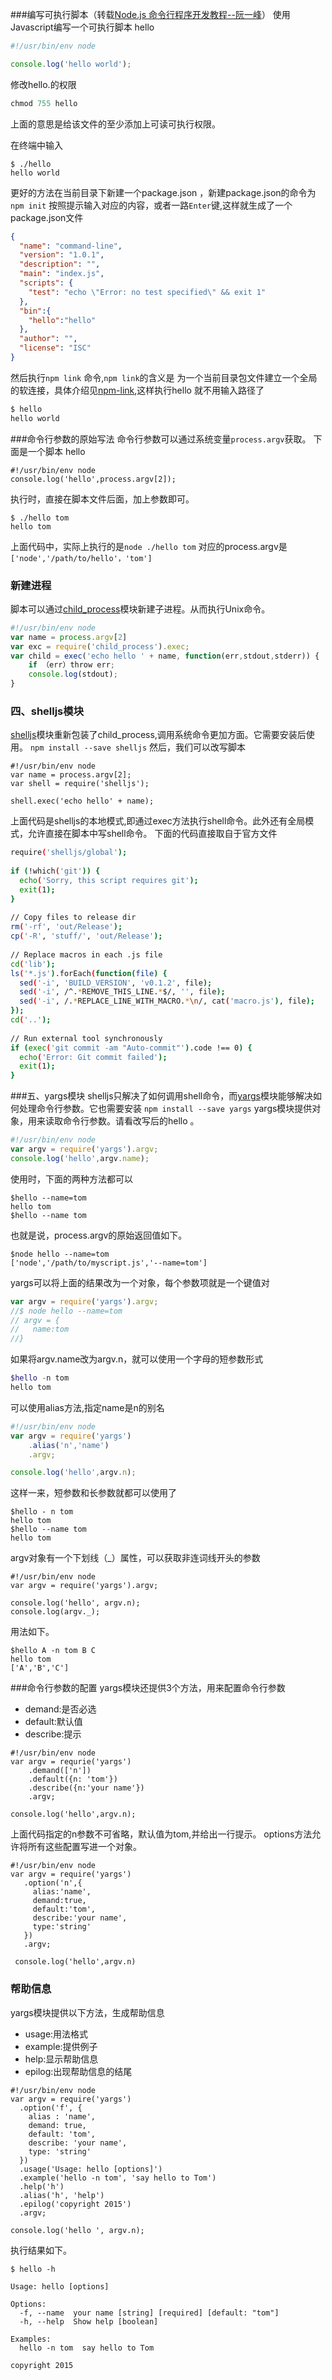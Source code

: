 <!--
author: 滇西之王
head: http://q.qlogo.cn/qqapp/100229475/C96DA226D9D07DECADAA54A78E9FEDF9/100
date: 2016-05-01
title: 命令行开发笔记
tags: javascript,node
category: node
status: publish
summary: 转自阮一峰的blog
-->


###编写可执行脚本（转载[Node.js 命令行程序开发教程--阮一峰](http://www.ruanyifeng.com/blog/2015/05/command-line-with-node.html)）
使用Javascript编写一个可执行脚本 hello
```javascript
#!/usr/bin/env node

console.log('hello world');

```
修改hello.的权限
```powershell
chmod 755 hello
```
上面的意思是给该文件的至少添加上可读可执行权限。

在终端中输入 
```
$ ./hello
hello world
```
更好的方法在当前目录下新建一个package.json ，新建package.json的命令为
`npm init` 按照提示输入对应的内容，或者一路`Enter`键,这样就生成了一个
package.json文件
```json
{
  "name": "command-line",
  "version": "1.0.1",
  "description": "",
  "main": "index.js",
  "scripts": {
    "test": "echo \"Error: no test specified\" && exit 1"
  },
  "bin":{
    "hello":"hello"
  },
  "author": "",
  "license": "ISC"
}
```
然后执行`npm link` 命令,`npm link`的含义是 为一个当前目录包文件建立一个全局的软连接，具体介绍见[npm-link](https://docs.npmjs.com/cli/link),这样执行hello 就不用输入路径了
```powershell
$ hello
hello world
```
###命令行参数的原始写法
命令行参数可以通过系统变量`process.argv`获取。
下面是一个脚本 hello
```
#!/usr/bin/env node
console.log('hello',process.argv[2]);
```
执行时，直接在脚本文件后面，加上参数即可。
```
$ ./hello tom
hello tom
```
上面代码中，实际上执行的是`node ./hello tom` 对应的process.argv是`['node','/path/to/hello'，'tom']`
### 新建进程
脚本可以通过[child_process](https://nodejs.org/api/child_process.html)模块新建子进程。从而执行Unix命令。
```javascript
#!/usr/bin/env node
var name = process.argv[2]
var exc = require('child_process').exec;
var child = exec('echo hello ' + name, function(err,stdout,stderr)) {
    if （err）throw err;
    console.log(stdout);
}
```
### 四、shelljs模块
[shelljs](https://www.npmjs.com/package/shelljs)模块重新包装了child_process,调用系统命令更加方面。它需要安装后使用。
`npm install --save shelljs`
然后，我们可以改写脚本
```
#!/usr/bin/env node
var name = process.argv[2];
var shell = require('shelljs');

shell.exec('echo hello' + name);
```
上面代码是shelljs的本地模式,即通过exec方法执行shell命令。此外还有全局模式，允许直接在脚本中写shell命令。
下面的代码直接取自于官方文件
``` bash
require('shelljs/global');
 
if (!which('git')) {
  echo('Sorry, this script requires git');
  exit(1);
}
 
// Copy files to release dir 
rm('-rf', 'out/Release');
cp('-R', 'stuff/', 'out/Release');
 
// Replace macros in each .js file 
cd('lib');
ls('*.js').forEach(function(file) {
  sed('-i', 'BUILD_VERSION', 'v0.1.2', file);
  sed('-i', /^.*REMOVE_THIS_LINE.*$/, '', file);
  sed('-i', /.*REPLACE_LINE_WITH_MACRO.*\n/, cat('macro.js'), file);
});
cd('..');
 
// Run external tool synchronously 
if (exec('git commit -am "Auto-commit"').code !== 0) {
  echo('Error: Git commit failed');
  exit(1);
}
```
###五、yargs模块
shelljs只解决了如何调用shell命令，而[yargs](https://www.npmjs.com/package/yargs)模块能够解决如何处理命令行参数。它也需要安装
`npm install --save yargs`
yargs模块提供对象，用来读取命令行参数。请看改写后的hello 。
```javascript
#!/usr/bin/env node
var argv = require('yargs').argv;
console.log('hello',argv.name);
```
使用时，下面的两种方法都可以
```
$hello --name=tom
hello tom
$hello --name tom
```
也就是说，process.argv的原始返回值如下。
```
$node hello --name=tom
['node','/path/to/myscript.js','--name=tom']
```
yargs可以将上面的结果改为一个对象，每个参数项就是一个键值对
```javascript
var argv = require('yargs').argv;
//$ node hello --name=tom
// argv = {
//   name:tom
//}
```
如果将argv.name改为argv.n，就可以使用一个字母的短参数形式
```powershell
$hello -n tom
hello tom
```
可以使用alias方法,指定name是n的别名
```javascript
#!/usr/bin/env node
var argv = require('yargs')
    .alias('n','name')
    .argv;

console.log('hello',argv.n);
```
这样一来，短参数和长参数就都可以使用了
```
$hello - n tom
hello tom
$hello --name tom
hello tom
```
argv对象有一个下划线（_）属性，可以获取非连词线开头的参数
```
#!/usr/bin/env node
var argv = require('yargs').argv;

console.log('hello', argv.n);
console.log(argv._);
```
用法如下。
```
$hello A -n tom B C 
hello tom
['A','B','C']
```
###命令行参数的配置
yargs模块还提供3个方法，用来配置命令行参数
- demand:是否必选
- default:默认值
- describe:提示

```
#!/usr/bin/env node
var argv = requrie('yargs')
    .demand(['n'])
    .default({n: 'tom'})
    .describe({n:'your name'})
    .argv;
 
console.log('hello',argv.n);
```
上面代码指定的n参数不可省略，默认值为tom,并给出一行提示。
options方法允许将所有这些配置写进一个对象。
```
#!/usr/bin/env node
var argv = require('yargs')
   .option('n',{
     alias:'name',
     demand:true,
     default:'tom',
     describe:'your name',
     type:'string'
   })
   .argv;
 
 console.log('hello',argv.n)
```
### 帮助信息
yargs模块提供以下方法，生成帮助信息
- usage:用法格式
- example:提供例子
- help:显示帮助信息
- epilog:出现帮助信息的结尾

```
#!/usr/bin/env node
var argv = require('yargs')
  .option('f', {
    alias : 'name',
    demand: true,
    default: 'tom',
    describe: 'your name',
    type: 'string'
  })
  .usage('Usage: hello [options]')
  .example('hello -n tom', 'say hello to Tom')
  .help('h')
  .alias('h', 'help')
  .epilog('copyright 2015')
  .argv;

console.log('hello ', argv.n);
```
执行结果如下。
```
$ hello -h

Usage: hello [options]

Options:
  -f, --name  your name [string] [required] [default: "tom"]
  -h, --help  Show help [boolean]

Examples:
  hello -n tom  say hello to Tom

copyright 2015
```


 




